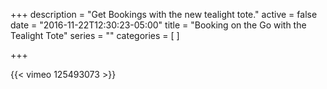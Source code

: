 +++
description = "Get Bookings with the new tealight tote."
active = false
date = "2016-11-22T12:30:23-05:00"
title = "Booking on the Go with the Tealight Tote"
series = ""
categories = [
]

+++

{{< vimeo 125493073 >}}
